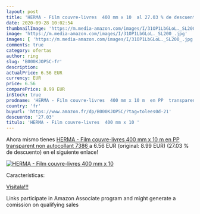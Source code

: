 ```yaml
---
layout: post
title: 'HERMA - Film couvre-livres  400 mm x 10  al 27.03 % de descuento'
date: 2020-09-28 10:02:54
thumbnailImage: 'https://m.media-amazon.com/images/I/31OP1LbGLoL._SL200_.jpg'
image: 'https://m.media-amazon.com/images/I/31OP1LbGLoL._SL200_.jpg'
images: [ 'https://m.media-amazon.com/images/I/31OP1LbGLoL._SL200_.jpg' ]
comments: true
category: ofertas
author: ring
slug: 'B000KJOP5C-fr'
description:
actualPrice: 6.56 EUR
currency: EUR
price: 6.56
comparePrice: 8.99 EUR
inStock: true
prodname: 'HERMA - Film couvre-livres  400 mm x 10 m  en PP  transparent non autocollant  7386 '
country: 'fr'
buyurl: 'https://www.amazon.fr/dp/B000KJOP5C/?tag=tolees0d-21'
descuento: '27.03'
titulo: 'HERMA - Film couvre-livres  400 mm x 10 '
---
```


Ahora mismo tienes [HERMA - Film couvre-livres  400 mm x 10 m  en PP  transparent non autocollant  7386 ](https://www.amazon.fr/dp/B000KJOP5C/?tag=tolees0d-21) a 6.56 EUR (original: 8.99 EUR) (27.03 %  de descuento) en el siguiente enlace!

[![HERMA - Film couvre-livres  400 mm x 10 ](https://m.media-amazon.com/images/I/31OP1LbGLoL._SL200_.jpg)](https://www.amazon.fr/dp/B000KJOP5C/?tag=tolees0d-21)

Características:


[Visítala!!!](https://www.amazon.fr/dp/B000KJOP5C/?tag=tolees0d-21)

Links participate in Amazon Associate program and might generate a comission on qualifying sales
